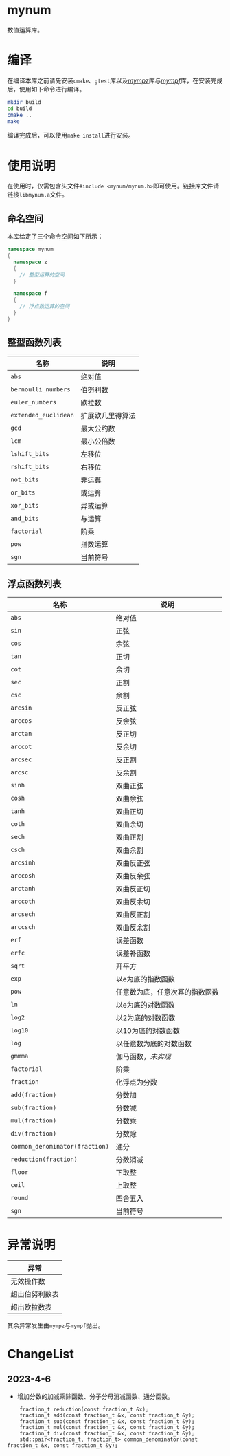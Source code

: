# mynum

数值运算库。

# 编译

在编译本库之前请先安装`cmake`、`gtest`库以及[_*mympz*_](https://github.com/gA4ss/mympz)库与[_*mympf*_](https://github.com/gA4ss/mympf)库，在安装完成后，使用如下命令进行编译。

```bash
mkdir build
cd build
cmake ..
make
```

编译完成后，可以使用`make install`进行安装。

# 使用说明

在使用时，仅需包含头文件`#include <mynum/mynum.h>`即可使用。链接库文件请链接`libmynum.a`文件。

## 命名空间

本库给定了三个命令空间如下所示：

```c++
namespace mynum
{
  namespace z
  {
    // 整型运算的空间
  }

  namespace f
  {
    // 浮点数运算的空间
  }
}
```

## 整型函数列表

|名称|说明|
|---|----|
|`abs`|绝对值|
|`bernoulli_numbers`|伯努利数|
|`euler_numbers`|欧拉数|
|`extended_euclidean`|扩展欧几里得算法|
|`gcd`|最大公约数|
|`lcm`|最小公倍数|
|`lshift_bits`|左移位|
|`rshift_bits`|右移位|
|`not_bits`|非运算|
|`or_bits`|或运算|
|`xor_bits`|异或运算|
|`and_bits`|与运算|
|`factorial`|阶乘|
|`pow`|指数运算|
|`sgn`|当前符号|

## 浮点函数列表

|名称|说明|
|---|----|
|`abs`|绝对值|
|`sin`|正弦|
|`cos`|余弦|
|`tan`|正切|
|`cot`|余切|
|`sec`|正割|
|`csc`|余割|
|`arcsin`|反正弦|
|`arccos`|反余弦|
|`arctan`|反正切|
|`arccot`|反余切|
|`arcsec`|反正割|
|`arcsc`|反余割|
|`sinh`|双曲正弦|
|`cosh`|双曲余弦|
|`tanh`|双曲正切|
|`coth`|双曲余切|
|`sech`|双曲正割|
|`csch`|双曲余割|
|`arcsinh`|双曲反正弦|
|`arccosh`|双曲反余弦|
|`arctanh`|双曲反正切|
|`arccoth`|双曲反余切|
|`arcsech`|双曲反正割|
|`arccsch`|双曲反余割|
|`erf`|误差函数|
|`erfc`|误差补函数|
|`sqrt`|开平方|
|`exp`|以e为底的指数函数|
|`pow`|任意数为底，任意次幂的指数函数|
|`ln`|以e为底的对数函数|
|`log2`|以2为底的对数函数|
|`log10`|以10为底的对数函数|
|`log`|以任意数为底的对数函数|
|`gmmma`|伽马函数，*未实现*|
|`factorial`|阶乘|
|`fraction`|化浮点为分数|
|`add(fraction)`|分数加|
|`sub(fraction)`|分数减|
|`mul(fraction)`|分数乘|
|`div(fraction)`|分数除|
|`common_denominator(fraction)`|通分|
|`reduction(fraction)`|分数消减|
|`floor`|下取整|
|`ceil`|上取整|
|`round`|四舍五入|
|`sgn`|当前符号|

# 异常说明

|异常|
|---|
|无效操作数|
|超出伯努利数表|
|超出欧拉数表|

其余异常发生由`mympz`与`mympf`抛出。


# ChangeList

## 2023-4-6

* 增加分数的加减乘除函数、分子分母消减函数、通分函数。
```
    fraction_t reduction(const fraction_t &x);
    fraction_t add(const fraction_t &x, const fraction_t &y);
    fraction_t sub(const fraction_t &x, const fraction_t &y);
    fraction_t mul(const fraction_t &x, const fraction_t &y);
    fraction_t div(const fraction_t &x, const fraction_t &y);
    std::pair<fraction_t, fraction_t> common_denominator(const fraction_t &x, const fraction_t &y);
```